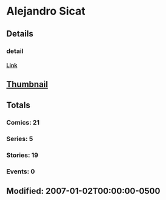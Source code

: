 # Alejandro  Sicat 
## Details
### detail
#### [Link](http://marvel.com/comics/creators/788/alejandro_sicat?utm_campaign=apiRef&utm_source=225578a89fc76f3d20fbffda5d17a88d)
## [Thumbnail](http://i.annihil.us/u/prod/marvel/i/mg/b/40/image_not_available.jpg)
## Totals
### Comics: 21
### Series: 5
### Stories: 19
### Events: 0
## Modified: 2007-01-02T00:00:00-0500